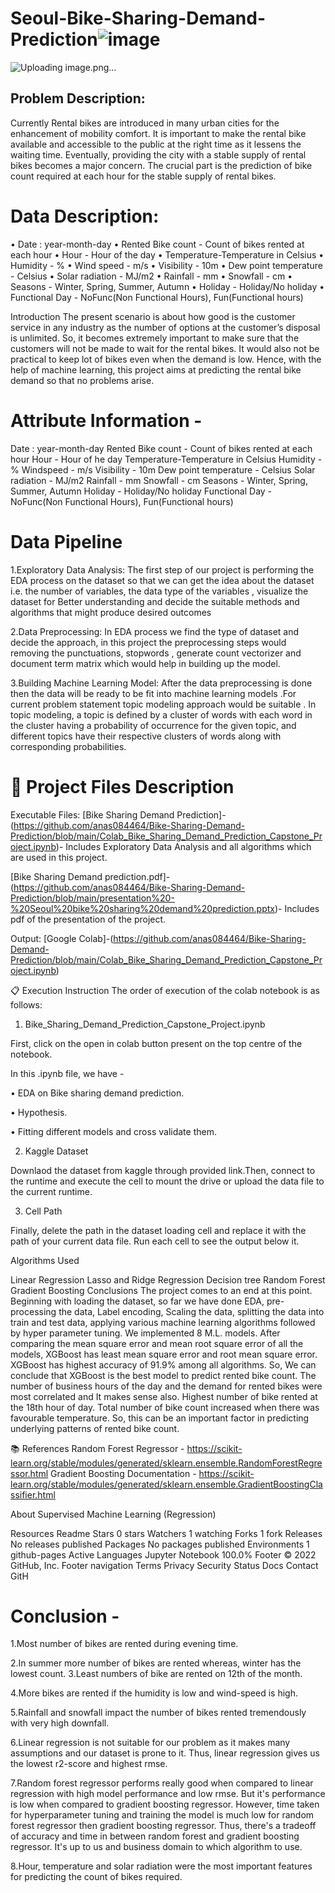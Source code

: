 # Seoul-Bike-Sharing-Demand-Prediction![image](https://user-images.githubusercontent.com/90371571/185729805-897be2c3-108a-4d36-9b67-e709394cff45.png)

![Uploading image.png…]()

## Problem Description:
Currently Rental bikes are introduced in many urban cities for the enhancement of mobility comfort. It is important to make the rental bike available and accessible to the public at the right time as it lessens the waiting time. Eventually, providing the city with a stable supply of rental bikes becomes a major concern. The crucial part is the prediction of bike count required at each hour for the stable supply of rental bikes.

# Data Description:

• Date : year-month-day • Rented Bike count - Count of bikes rented at each hour • Hour - Hour of the day • Temperature-Temperature in Celsius • Humidity - % • Wind speed - m/s • Visibility - 10m • Dew point temperature - Celsius • Solar radiation - MJ/m2 • Rainfall - mm • Snowfall - cm • Seasons - Winter, Spring, Summer, Autumn • Holiday - Holiday/No holiday • Functional Day - NoFunc(Non Functional Hours), Fun(Functional hours)

Introduction The present scenario is about how good is the customer service in any industry as the number of options at the customer’s disposal is unlimited. So, it becomes extremely important to make sure that the customers will not be made to wait for the rental bikes. It would also not be practical to keep lot of bikes even when the demand is low. Hence, with the help of machine learning, this project aims at predicting the rental bike demand so that no problems arise.

# Attribute Information -

Date : year-month-day
Rented Bike count - Count of bikes rented at each hour
Hour - Hour of he day
Temperature-Temperature in Celsius
Humidity - %
Windspeed - m/s
Visibility - 10m
Dew point temperature - Celsius
Solar radiation - MJ/m2
Rainfall - mm
Snowfall - cm
Seasons - Winter, Spring, Summer, Autumn
Holiday - Holiday/No holiday
Functional Day - NoFunc(Non Functional Hours), Fun(Functional hours)

# Data Pipeline 

1.Exploratory Data Analysis: The first step of our project is performing the EDA process on the dataset so that we can get the idea about the dataset i.e. the number of variables, the data type of the variables , visualize the dataset for Better understanding and decide the suitable methods and algorithms that might produce desired outcomes

2.Data Preprocessing: In EDA process we find the type of dataset and decide the approach, in this project the preprocessing steps would removing the punctuations, stopwords , generate count vectorizer and document term matrix which would help in building up the model.

3.Building Machine Learning Model: After the data preprocessing is done then the data will be ready to be fit into machine learning models .For current problem statement topic modeling approach would be suitable . In topic modeling, a topic is defined by a cluster of words with each word in the cluster having a probability of occurrence for the given topic, and different topics have their respective clusters of words along with corresponding probabilities.

# 💾 Project Files Description

Executable Files:
[Bike Sharing Demand Prediction]-(https://github.com/anas084464/Bike-Sharing-Demand-Prediction/blob/main/Colab_Bike_Sharing_Demand_Prediction_Capstone_Project.ipynb)- Includes Exploratory Data Analysis and all algorithms which are used in this project.

[Bike Sharing Demand prediction.pdf]-(https://github.com/anas084464/Bike-Sharing-Demand-Prediction/blob/main/presentation%20-%20Seoul%20bike%20sharing%20demand%20prediction.pptx)- Includes pdf of the presentation of the project.

Output:
[Google Colab]-(https://github.com/anas084464/Bike-Sharing-Demand-Prediction/blob/main/Colab_Bike_Sharing_Demand_Prediction_Capstone_Project.ipynb)

📋 Execution Instruction
The order of execution of the colab notebook is as follows:

1) Bike_Sharing_Demand_Prediction_Capstone_Project.ipynb

First, click on the open in colab button present on the top centre of the notebook.

In this .ipynb file, we have -

• EDA on Bike sharing demand prediction.

• Hypothesis.

• Fitting different models and cross validate them.

2) Kaggle Dataset

Downlaod the dataset from kaggle through provided link.Then, connect to the runtime and execute the cell to mount the drive or upload the data file to the current runtime.

3) Cell Path

Finally, delete the path in the dataset loading cell and replace it with the path of your current data file. Run each cell to see the output below it.

Algorithms Used

Linear Regression
Lasso and Ridge Regression
Decision tree
Random Forest
Gradient Boosting
Conclusions
The project comes to an end at this point. Beginning with loading the dataset, so far we have done EDA, pre-processing the data, Label encoding, Scaling the data, splitting the data into train and test data, applying various machine learning algorithms followed by hyper parameter tuning. We implemented 8 M.L. models. After comparing the mean square error and mean root square error of all the models, XGBoost has least mean square error and root mean square error. XGBoost has highest accuracy of 91.9% among all algorithms. So, We can conclude that XGBoost is the best model to predict rented bike count. The number of business hours of the day and the demand for rented bikes were most correlated and It makes sense also. Highest number of bike rented at the 18th hour of day. Total number of bike count increased when there was favourable temperature. So, this can be an important factor in predicting underlying patterns of rented bike count.

📚 References
Random Forest Regressor - https://scikit-learn.org/stable/modules/generated/sklearn.ensemble.RandomForestRegressor.html Gradient Boosting Documentation - https://scikit-learn.org/stable/modules/generated/sklearn.ensemble.GradientBoostingClassifier.html

About
Supervised Machine Learning (Regression)

Resources
 Readme
Stars
 0 stars
Watchers
 1 watching
Forks
 1 fork
Releases
No releases published
Packages
No packages published
Environments 1
 github-pages Active
Languages
Jupyter Notebook
100.0%
Footer
© 2022 GitHub, Inc.
Footer navigation
Terms
Privacy
Security
Status
Docs
Contact GitH





# Conclusion -
1.Most number of bikes are rented during evening time.

2.In summer more number of bikes are rented whereas, winter has the lowest count.
3.Least numbers of bike are rented on 12th of the month.

4.More bikes are rented if the humidity is low and wind-speed is high.

5.Rainfall and snowfall impact the number of bikes rented tremendously with very high downfall.

6.Linear regression is not suitable for our problem as it makes many assumptions and our dataset is prone to it. Thus, linear regression gives us the lowest r2-score and highest rmse.

7.Random forest regressor performs really good when compared to linear regression with high model performance and low rmse. But it's performance is low when compared to gradient boosting regressor. However, time taken for hyperparameter tuning and training the model is much low for random forest regressor then gradient boosting regressor. Thus, there's a tradeoff of accuracy and time in between random forest and gradient boosting regressor. It's up to us and business domain to which
algorithm to use.

8.Hour, temperature and solar radiation were the most important features for predicting the count of bikes required.
